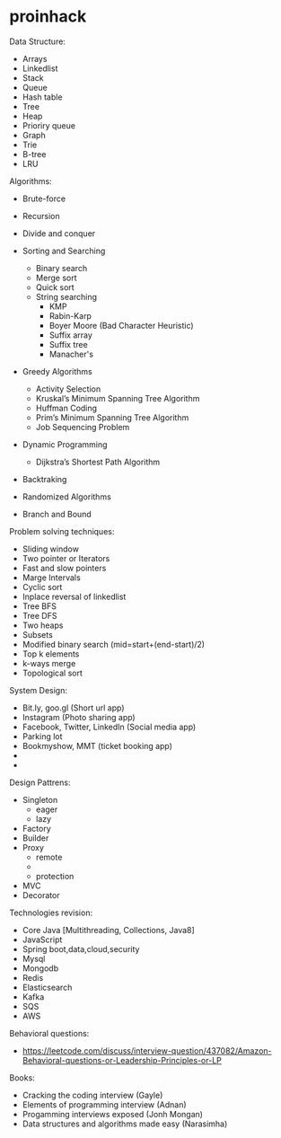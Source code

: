 # proinhack

Data Structure:
 - Arrays
 - Linkedlist
 - Stack
 - Queue
 - Hash table
 - Tree
 - Heap
 - Prioriry queue
 - Graph
 - Trie
 - B-tree
 - LRU


Algorithms:
 - Brute-force

 - Recursion

 - Divide and conquer

 - Sorting and Searching
 	- Binary search
 	- Merge sort
 	- Quick sort
 	- String searching
 		- KMP 
 		- Rabin-Karp 
 		- Boyer Moore (Bad Character Heuristic)
 		- Suffix array
 		- Suffix tree
 		- Manacher's

 - Greedy Algorithms
 	- Activity Selection
 	- Kruskal’s Minimum Spanning Tree Algorithm
 	- Huffman Coding
 	- Prim’s Minimum Spanning Tree Algorithm
 	- Job Sequencing Problem

 - Dynamic Programming
 	- Dijkstra’s Shortest Path Algorithm
 
 - Backtraking

 - Randomized Algorithms

 - Branch and Bound


Problem solving techniques:
 - Sliding window
 - Two pointer or Iterators
 - Fast and slow pointers 
 - Marge Intervals
 - Cyclic sort
 - Inplace reversal of linkedlist
 - Tree BFS
 - Tree DFS
 - Two heaps
 - Subsets
 - Modified binary search (mid=start+(end-start)/2)
 - Top k elements
 - k-ways merge 
 - Topological sort




System Design:
 - Bit.ly, goo.gl (Short url app)
 - Instagram (Photo sharing app)
 - Facebook, Twitter, LinkedIn (Social media app)
 - Parking lot
 - Bookmyshow, MMT (ticket booking app)
 - 
 - 


Design Pattrens:
  - Singleton
    - eager
    - lazy
  - Factory
  - Builder
  - Proxy
    - remote
    - 
    - protection 
  - MVC
  - Decorator


Technologies revision:
 - Core Java [Multithreading, Collections, Java8]
 - JavaScript
 - Spring boot,data,cloud,security
 - Mysql
 - Mongodb
 - Redis
 - Elasticsearch
 - Kafka
 - SQS
 - AWS

Behavioral questions:
 - https://leetcode.com/discuss/interview-question/437082/Amazon-Behavioral-questions-or-Leadership-Principles-or-LP


Books:
 - Cracking the coding interview (Gayle)
 - Elements of programming interview (Adnan)
 - Progamming interviews exposed (Jonh Mongan)
 - Data structures and algorithms made easy (Narasimha)

